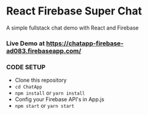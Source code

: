 # React Firebase Super Chat

A simple fullstack chat demo with React and Firebase

### Live Demo at https://chatapp-firebase-ad083.firebaseapp.com/

### CODE SETUP
- Clone this repository
- `cd ChatApp`
- `npm install` or `yarn install`
- Config your Firebase API's in App.js 
- `npm start` or `yarn start`

